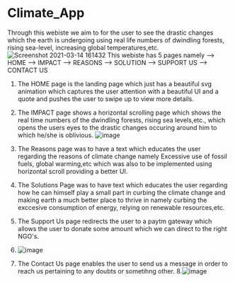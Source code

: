 # Climate_App
Through this webiste we aim to for the user to see the drastic changes which the earth is undergoing using real life numbers of dwindling forests, rising sea-level, increasing global temperatures,etc.
![Screenshot 2021-03-14 161432](https://user-images.githubusercontent.com/73465394/111065602-97d82e00-84e0-11eb-9820-0d587b5ca771.png)
This webiste has 5 pages namely
--> HOME
--> IMPACT
--> REASONS
--> SOLUTION
--> SUPPORT US
--> CONTACT US

1. The HOME page is the landing page which just has a beautiful svg animation which captures the user attention with a beautiful UI and a quote and pushes the user to swipe up to view more details.
2. The IMPACT page shows a horizontal scrolling page which shows the real time numbers of the dwindling forests, rising sea levels,etc., which opens the users eyes to the drastic changes occuring around him to which he/she is oblivious. 
![image](https://user-images.githubusercontent.com/73465394/111065845-da4e3a80-84e1-11eb-8152-23576ced531b.png)

3. The Reasons page was to have a text which educates the user regarding the reasons of climate change namely Excessive use of fossil fuels, global warming,etc which was also to be implemented using horizontal scroll providing a better UI.
4. The Solutions Page was to have text which educates the user regarding how he can himself play a small part in curbing the climate change and making earth a much better place to thrive in namely curbing the exccesive consumption of energy, relying on renewable resources,etc.
5. The Support Us page redirects the user to a paytm gateway which allows the user to donate some amount which we can direct to the right NGO's.
6. ![image](https://user-images.githubusercontent.com/73465394/111066048-0918e080-84e3-11eb-91ae-071e24e1ba8b.png)

7. The Contact Us page enables the user to send us a message in order to reach us pertaining to any doubts or sometihng other. 
8.![image](https://user-images.githubusercontent.com/73465394/111066055-13d37580-84e3-11eb-9bf3-20c2de2a3755.png)

